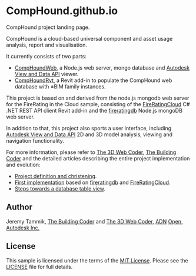 # CompHound.github.io

CompHound project landing page.

CompHound is a cloud-based universal component and asset usage analysis, report and visualisation.

It currently consists of two parts:

- [CompHoundWeb](https://github.com/CompHound/CompHoundWeb),
a Node.js web server, mongo database and
[Autodesk View and Data API](https://developer.autodesk.com) viewer.
- [CompHoundRvt](https://github.com/CompHound/CompHoundRvt),
a Revit add-in to populate the CompHound web database with ±BIM family instances.

This project is based on and derived from the node.js mongodb web server for the FireRating in the Cloud sample, consisting of the
[FireRatingCloud](https://github.com/jeremytammik/FireRatingCloud) C# .NET REST API client Revit add-in and the
[fireratingdb](https://github.com/jeremytammik/firerating) Node.js mongoDB web server.

In addition to that, this project also sports a user interface, including
[Autodesk View and Data API](https://developer.autodesk.com) 2D and 3D model analysis, viewing and navigation functionality.

For more information, please refer to
[The 3D Web Coder](http://the3dwebcoder.typepad.com),
[The Building Coder](http://thebuildingcoder.typepad.com) and
the detailed articles describing the entire project implementation and evolution:

- [Project definition and christening](http://the3dwebcoder.typepad.com/blog/2015/09/comphound-jsfiddle-and-my-first-react-component.html).
- [First implementation](http://the3dwebcoder.typepad.com/blog/2015/09/comphound-restsharp-mongoose-put-and-post.html#2) based on
[fireratingdb](https://github.com/jeremytammik/firerating) and
[FireRatingCloud](https://github.com/jeremytammik/FireRatingCloud).
- [Steps towards a database table view](http://the3dwebcoder.typepad.com/blog/2015/09/towards-a-comphound-mongo-database-table-view.html).


## Author

Jeremy Tammik,
[The Building Coder](http://thebuildingcoder.typepad.com) and
[The 3D Web Coder](http://the3dwebcoder.typepad.com),
[ADN](http://www.autodesk.com/adn)
[Open](http://www.autodesk.com/adnopen),
[Autodesk Inc.](http://www.autodesk.com)


## License

This sample is licensed under the terms of the [MIT License](http://opensource.org/licenses/MIT).
Please see the [LICENSE](LICENSE) file for full details.
